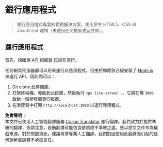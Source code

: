 <!--
CO_OP_TRANSLATOR_METADATA:
{
  "original_hash": "461aa4fc74c6b1789c3a13b5d82c0cd9",
  "translation_date": "2025-08-24T00:10:34+00:00",
  "source_file": "7-bank-project/solution/README.md",
  "language_code": "hk"
}
-->
# 銀行應用程式

> 銀行應用程式專案的範例解決方案，使用原生 HTML5、CSS 和 JavaScript 建構（未使用任何框架或函式庫）。

## 運行應用程式

首先，請確保 [API 伺服器](../api/README.md) 已經在運行。

任何網頁伺服器都可以用來運行此應用程式，但由於你應該已經安裝了 [Node.js](https://nodejs.org) 來運行 API，因此你可以：

1. Git clone 此存儲庫。
2. 打開終端機，導航到此目錄，然後執行 `npx lite-server .`。它將在埠 `3000` 啟動一個開發網頁伺服器。
3. 在瀏覽器中打開 `http://localhost:3000` 以運行應用程式。

**免責聲明**：  
本文件已使用人工智能翻譯服務 [Co-op Translator](https://github.com/Azure/co-op-translator) 進行翻譯。我們致力於提供準確的翻譯，但請注意，自動翻譯可能包含錯誤或不準確之處。應以原文文件作為權威來源。對於關鍵資訊，建議尋求專業人工翻譯。我們對因使用此翻譯而引起的任何誤解或誤釋不承擔責任。